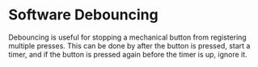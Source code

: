 # Software Debouncing
Debouncing is useful for stopping a mechanical button from registering multiple presses. This can be done by after the button is pressed, start a timer, and if the button is pressed again before the timer is up, ignore it.
